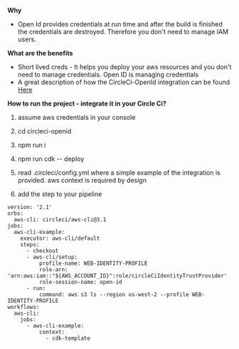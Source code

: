 **Why**

- Open Id provides credentials at run time and after the build is finished the credentials are destroyed. Therefore you don't need to manage IAM users.

**What are the benefits**

- Short lived creds - It helps you deploy your aws resources and you don't need to manage credentials. Open ID is managing credentials
- A great description of how the CircleCi-OpenId integration can be found [Here](https://circleci.com/blog/openid-connect-identity-tokens/)

**How to run the project - integrate it in your Circle Ci?**

1. assume aws credentials in your console
2. cd circleci-openid 
3. npm run i
4. npm run cdk -- deploy
5. read .circleci/config.yml where a simple example of the integration is provided. aws context is required by design

6. add the step to your pipeline

```
version: '2.1'
orbs:
  aws-cli: circleci/aws-cli@3.1
jobs:
  aws-cli-example:
    executor: aws-cli/default
    steps:
      - checkout
      - aws-cli/setup:
          profile-name: WEB-IDENTITY-PROFILE
          role-arn: 'arn:aws:iam::"${AWS_ACCOUNT_ID}":role/circleCiIdentityTrustProvider'
          role-session-name: open-id
      - run: 
          command: aws s3 ls --region us-west-2 --profile WEB-IDENTITY-PROFILE
workflows:
  aws-cli:
    jobs:
      - aws-cli-example:
          context: 
            - cdk-template
```